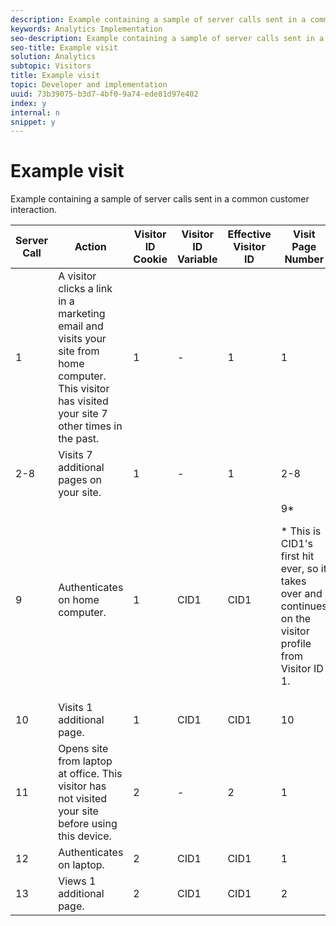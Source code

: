 ```yaml
---
description: Example containing a sample of server calls sent in a common customer interaction.
keywords: Analytics Implementation
seo-description: Example containing a sample of server calls sent in a common customer interaction.
seo-title: Example visit
solution: Analytics
subtopic: Visitors
title: Example visit
topic: Developer and implementation
uuid: 73b39075-b3d7-4bf0-9a74-ede81d97e402
index: y
internal: n
snippet: y
---
```


# Example visit

Example containing a sample of server calls sent in a common customer interaction.

<table id="table_BD711278026C4F729119F1FDF4945087"> 
 <thead> 
  <tr> 
   <th class="entry"> Server Call </th> 
   <th class="entry"> Action </th> 
   <th class="entry"> Visitor ID Cookie </th> 
   <th class="entry"> Visitor ID Variable </th> 
   <th class="entry"> Effective Visitor ID </th> 
   <th class="entry"> Visit Page Number </th> 
   <th class="entry"> Visit Number </th> 
  </tr> 
 </thead>
 <tbody> 
  <tr> 
   <td> 1 </td> 
   <td> A visitor clicks a link in a marketing email and visits your site from home computer. This visitor has visited your site 7 other times in the past. </td> 
   <td> 1 </td> 
   <td> - </td> 
   <td> 1 </td> 
   <td> 1 </td> 
   <td> 8 </td> 
  </tr> 
  <tr> 
   <td> 2-8 </td> 
   <td> Visits 7 additional pages on your site. </td> 
   <td> 1 </td> 
   <td> - </td> 
   <td> 1 </td> 
   <td> 2-8 </td> 
   <td> 8 </td> 
  </tr> 
  <tr> 
   <td> 9 </td> 
   <td> Authenticates on home computer. </td> 
   <td> 1 </td> 
   <td> CID1 </td> 
   <td> CID1 </td> 
   <td> 9* <p>* This is CID1's first hit ever, so it takes over and continues on the visitor profile from Visitor ID 1. </p> </td> 
   <td> 8 </td> 
  </tr> 
  <tr> 
   <td> 10 </td> 
   <td> Visits 1 additional page. </td> 
   <td> 1 </td> 
   <td> CID1 </td> 
   <td> CID1 </td> 
   <td> 10 </td> 
   <td> 8 </td> 
  </tr> 
  <tr> 
   <td> 11 </td> 
   <td> Opens site from laptop at office. This visitor has not visited your site before using this device. </td> 
   <td> 2 </td> 
   <td> - </td> 
   <td> 2 </td> 
   <td> 1 </td> 
   <td> 1 </td> 
  </tr> 
  <tr> 
   <td> 12 </td> 
   <td> Authenticates on laptop. </td> 
   <td> 2 </td> 
   <td> CID1 </td> 
   <td> CID1 </td> 
   <td> 1 </td> 
   <td> 9 </td> 
  </tr> 
  <tr> 
   <td> 13 </td> 
   <td> Views 1 additional page. </td> 
   <td> 2 </td> 
   <td> CID1 </td> 
   <td> CID1 </td> 
   <td> 2 </td> 
   <td> 9 </td> 
  </tr> 
 </tbody> 
</table>

